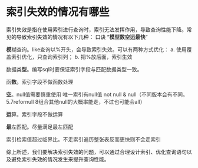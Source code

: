 # 索引失效的情况有哪些

索引失效是指在使用索引进行查询时，索引无法发挥作用，导致查询性能下降。常见的导致索引失效的情况有以下几种： 口诀 “**<font style="color:rgb(51, 51, 51);">模型数空运最快</font>**”

**<font style="color:rgb(51, 51, 51);">模</font>**<font style="color:rgb(51, 51, 51);">糊查询。like查询以%开头，会导致索引失效。可以有两种方式优化： a. 使用覆盖索引优化，只查询索引列； b. 把%放后面，索引生效</font>

<font style="color:rgb(51, 51, 51);">数据类</font>**<font style="color:rgb(51, 51, 51);">型</font>**<font style="color:rgb(51, 51, 51);">。编写sql时要保证索引字段与匹配数据类型一致。</font>

<font style="color:rgb(51, 51, 51);">函</font>**<font style="color:rgb(51, 51, 51);">数</font>**<font style="color:rgb(51, 51, 51);">。索引字段不做函数处理</font>

**<font style="color:rgb(51, 51, 51);">空</font>**<font style="color:rgb(51, 51, 51);">。null值需要慎重使用 唯一索引有null值 not null & null（不同版本会有不同。5.7refornull 8组合其他null的大概率能走，不过也可能会all）</font>

**<font style="color:rgb(51, 51, 51);">运</font>**<font style="color:rgb(51, 51, 51);">算。索引字段不做运算</font>

**<font style="color:rgb(51, 51, 51);">最</font>**<font style="color:rgb(51, 51, 51);">左匹配。尽量满足最左匹配</font>

<font style="color:rgb(51, 51, 51);">索引检索值超过临界比。不走索引遍历整张表反而更快则不会走索引</font>

综上所述，我们要解决索引失效的问题，可以通过合理设计索引、优化查询语句以及避免索引失效的情况发生来提升查询性能。
